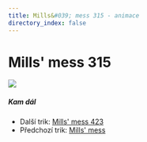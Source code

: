 ```yaml
---
title: Mills&#039; mess 315 - animace
directory_index: false
---
```


# Mills' mess 315

![](/animace/img/mills-mess-315.gif)

##### Kam dál

- Další trik: [Mills' mess 423](mills-mess-423.html "Další trik Mills' mess 423")
- Předchozí trik: [Mills' mess](standard-mills-mess.html "Předchozí trik Mills' mess")

